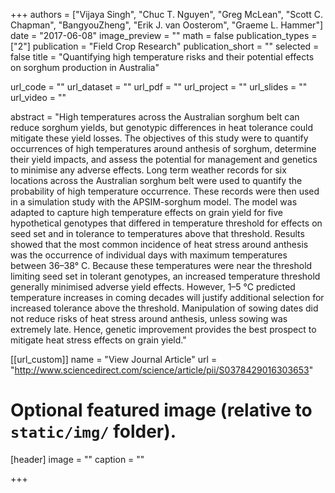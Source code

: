 +++
authors = ["Vijaya Singh", "Chuc T. Nguyen", "Greg McLean", "Scott  C. Chapman", "BangyouZheng", "Erik J. van Oosterom", "Graeme L. Hammer"]
date = "2017-06-08"
image_preview = ""
math = false
publication_types = ["2"]
publication = "Field Crop Research"
publication_short = ""
selected = false
title = "Quantifying high temperature risks and their potential effects on sorghum production in Australia"

url_code = ""
url_dataset = ""
url_pdf = ""
url_project = ""
url_slides = ""
url_video = ""

abstract = "High temperatures across the Australian sorghum belt can reduce sorghum yields, but genotypic differences in heat tolerance could mitigate these yield losses. The objectives of this study were to quantify occurrences of high temperatures around anthesis of sorghum, determine their yield impacts, and assess the potential for management and genetics to minimise any adverse effects. Long term weather records for six locations across the Australian sorghum belt were used to quantify the probability of high temperature occurrence. These records were then used in a simulation study with the APSIM-sorghum model. The model was adapted to capture high temperature effects on grain yield for five hypothetical genotypes that differed in temperature threshold for effects on seed set and in tolerance to temperatures above that threshold. Results showed that the most common incidence of heat stress around anthesis was the occurrence of individual days with maximum temperatures between 36–38° C. Because these temperatures were near the threshold limiting seed set in tolerant genotypes, an increased temperature threshold generally minimised adverse yield effects. However, 1–5 °C predicted temperature increases in coming decades will justify additional selection for increased tolerance above the threshold. Manipulation of sowing dates did not reduce risks of heat stress around anthesis, unless sowing was extremely late. Hence, genetic improvement provides the best prospect to mitigate heat stress effects on grain yield."



[[url_custom]]
name = "View Journal Article"
url = "http://www.sciencedirect.com/science/article/pii/S0378429016303653"

# Optional featured image (relative to `static/img/` folder).
[header]
image = ""
caption = ""

+++
